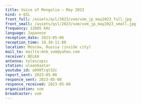 ```yaml
---
title: Voice of Mongolia — May 2023
kind: e-QSL
front_full: /assets/qsl/2023/vom/vom_jp_may2023_full.jpg
front_small: /assets/qsl/2023/vom/vom_jp_may2023_small.jpg
frequency: 12085 kHz
language: Japanese
reception_date: 2023-05-06
reception_time: 10.30-11.00
location: Moscow, Russia (inside city)
mail_to: mailto:mnb_vom@yahoo.com
receiver: BELKA
antenna: telescopic
station: ulaanbaatar
youtube_id: o098Tcqt32c 
report_sent: 2023-05-06
responce_sent: 2023-05-08
responce_received: 2023-05-08
organization: vom
broadcaster: vom
---
```

